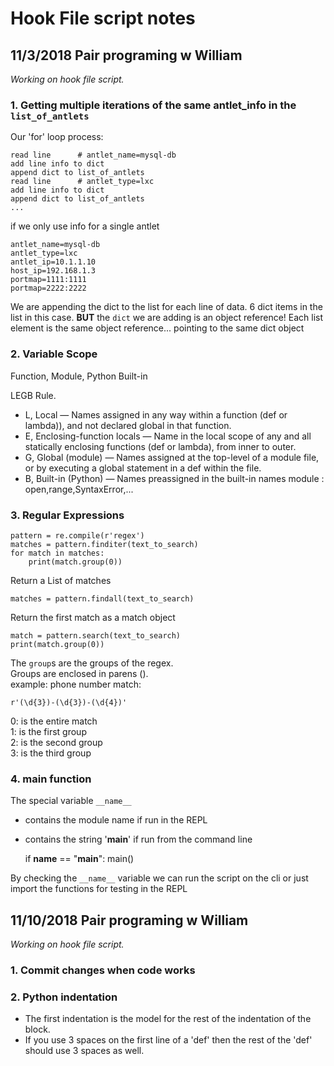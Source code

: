 # Hook File script notes

## 11/3/2018  Pair programing w William
_Working on hook file script._

### 1. Getting multiple iterations of the same antlet_info in the `list_of_antlets`

Our 'for' loop process:

    read line      # antlet_name=mysql-db
    add line info to dict
    append dict to list_of_antlets
    read line      # antlet_type=lxc
    add line info to dict
    append dict to list_of_antlets
    ...

if we only use info for a single antlet

    antlet_name=mysql-db
    antlet_type=lxc
    antlet_ip=10.1.1.10
    host_ip=192.168.1.3
    portmap=1111:1111
    portmap=2222:2222

We are appending the dict to the list for each line of data.  6 dict items in the list in this case.
**BUT**   the `dict` we are adding is an object reference!
Each list element is the same object reference... pointing to the same dict object 

### 2. Variable Scope
Function, Module, Python Built-in

LEGB Rule.

- L, Local — Names assigned in any way within a function (def or lambda)), and not declared global in that function.
- E, Enclosing-function locals — Name in the local scope of any and all statically enclosing functions (def or lambda), from inner to outer.
- G, Global (module) — Names assigned at the top-level of a module file, or by executing a global statement in a def within the file.
- B, Built-in (Python) — Names preassigned in the built-in names module : open,range,SyntaxError,...

### 3. Regular Expressions

    pattern = re.compile(r'regex')
    matches = pattern.finditer(text_to_search)
    for match in matches:
        print(match.group(0))

Return a List of matches  
    
    matches = pattern.findall(text_to_search)

Return the first match as a match object  

    match = pattern.search(text_to_search)
    print(match.group(0)) 

The `group`s are the groups of the regex.  
Groups are enclosed in parens ().  
example:  phone number match:  

    r'(\d{3})-(\d{3})-(\d{4})'
    
0: is the entire match  
1: is the first group  
2: is the second group  
3: is the third group  

### 4. main function
The special variable `__name__` 
- contains the module name if run in the REPL
- contains the string '__main__' if run from the command line

    if __name__ == "__main__":
        main()

By checking the `__name__` variable we can run the script on the cli or just import the functions for testing in the REPL

## 11/10/2018  Pair programing w William
_Working on hook file script._

### 1. Commit changes when code works

### 2. Python indentation
- The first indentation is the model for the rest of the indentation of the block.  
- If you use 3 spaces on the first line of a 'def' then the rest of the 'def' should use 3 spaces as well.